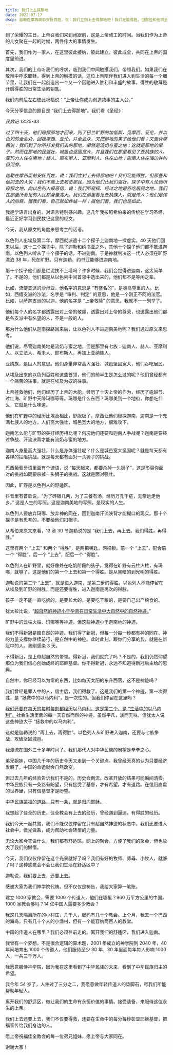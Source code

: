 ```yaml
---
title: 我们上去得那地
date: 2022-07-17
dscp: 迦勒在摩西面前安抚百姓，说：我们立刻上去得那地吧！我们足能得胜。但那些和他同去的人说：我们不能上去攻击那民，因为他们比我们强壮...我们所窥探、经过之地是吞吃居民之地，我们在那里所看见的人民都身量高大。我们在那里看见亚衲族人，就是伟人；他们是伟人的后裔。据我们看，自己就如蚱蜢一样；据他们看，我们也是如此。<br/><br/> 民数记 13:30-33
---
```


到了荣耀的主日，上帝召我们来到祂跟前，这是上帝动工的时间。当我们作为上帝的儿女聚在一起的时候，两件伟大的事情发生。

首先，我们作为一家人，在这里彼此接纳，彼此建立，彼此成全，共同在上帝的国度里前进。

其次，我们的上帝听我们的呼求，临到我们中间触摸我们，带领我们。如果我们在敬拜中呼求耶稣，得到上帝的触摸的话，这位上帝陪伴我们进入到生活的每一个细节里，让我们在一起创造出一个又一个因祂进入胜利和丰盛的故事。得胜的敬拜是开启得胜的日常生活的钥匙。

我们向前后左右彼此祝福说：“上帝让你成为创造故事的主人公。”

今天分享信息的题目是 “我们上去得那地”。我们看《圣经》：

*民数记 13:25-33*

*过了四十天，他们窥探那地才回来，到了巴兰旷野的加低斯，见摩西、亚伦，并以色列的全会众，回报摩西、亚伦，并全会众，又把那地的果子给他们看；又告诉摩西说：我们到了你所打发我们去的那地，果然是流奶与蜜之地；这就是那地的果子。然而住那地的民强壮，城邑也坚固宽大，并且我们在那里看见了亚衲族的人。亚玛力人住在南地；赫人、耶布斯人、亚摩利人、住在山地；迦南人住在海边并约但河旁。*

*迦勒在摩西面前安抚百姓，说：我们立刻上去得那地吧！我们足能得胜。但那些和他同去的人说：我们不能上去攻击那民，因为他们比我们强壮。探子中有人论到所窥探之地，向以色列人报恶信，说：我们所窥探、经过之地是吞吃居民之地，我们在那里所看见的人民都身量高大。我们在那里看见亚衲族人，就是伟人；他们是伟人的后裔。据我们看，自己就如蚱蜢一样；据他们看，我们也是如此。*


我是学语言出身的。对语言特别感兴趣。这几年我按照希伯来的传统在学习圣经，最近正好学习到民数记这里的经文。

今天，我从原文的角度来思考主的话语。

以色列人出埃及第二年，摩西就派遣十二个探子上迦南地一探虚实。40 天他们回来以后，这十二个探子中，除了迦勒和约书亚之外，其他十个探子他们都不敢进迦南。以色列人听从了十个探子的话，不进迦南。于是神就判决这一代人必须在旷野漂泊 38 年，死在旷野。只有迦勒、约书亚能够进迦南地。

那十个探子他们都是烂泥扶不上墙吗？许多时候，我们会觉得进迦南，这太简单了。不是的，他们都是从以色列中间首领中选出来的，他们都不是等闲之辈。
	
比如，流便支派的沙母亚，他名字的意思是 “有盛名的”，是德高望重的人。比如，西缅支派的沙法，名字是 “审判、判定” 的意思，他是一个刚正不阿的法官。比如，以萨迦支派的以迦，他的名字是 “上帝救赎” 的意思。我就不一一列举了。

他们每个人的名字都透露出对上帝的敬虔，透露出对上帝的尊荣，也透露出他们都是各支派中有名望的人，不是一般的人。

那为什么他们从迦南探路回来后，让以色列人不进迦南美地呢？我们通过原文来思考。

他们说，尽管迦南美地是流奶与蜜之地，但是那里有七族：迦南人、赫人、亚摩利人、以立法人、希未人、耶布斯人，再加上亚纳族人。

亚纳族，是巨人的意思。他们身量非常高大强壮、城邑坚固宽大，他们吞吃居民。

从埃及出来的以色列百姓和这些首领，他们的前半生是怎么过的呢？他们曾经都有一个痛苦的往事，就是在埃及为奴的往事。

上帝拯救他们，他们经历了上帝的大能，经历了十灾上帝的作为，经历了逾越节、过红海、旷野中天降玛哪等等。玛哪是什么东西？玛哪美到一个地府，你想吃什么，它就是什么味道。

他们在旷野中的经历比埃及相比，舒服极了。摩西让他们窥探迦南，迦南是一个充满七族人的地方，人们高大强壮，城邑宽大的地方，很难攻下。

迦南怎么能与旷野的美好经历相比呢？何况他们还要和迦南人争战呢？迦南是要经过争战、汗流浃背才能有流奶与蜜的地方。

迦南人身量高大强壮，什么是身体强壮呢？什么是城邑宽大坚固呢？就是每天都有各样的拦阻挑战。就是每天都有面对一头狮子的挑战。

巴西葡萄牙语里面有个谚语，说 “每天起来，都要杀掉一头狮子”，这是形容你面对的挑战如同要杀掉一头狮子的挑战。这就是面对强壮。

因此，旷野是以色列人的舒适区。

抖音里有首歌说，“为了碎银几两，为了三餐有汤，经历万孔千疮，无奈远走他乡。” 这是人生的写照。这是迦南美地的写照，是现实的人生。

以色列人要放弃玛哪、放弃神的同在，回到迦南汗流浃背才能糊口的现实。那十个探子是有思考的，不要给他们扣帽子。

从希伯来原文来看，13 章 30 节迦勒说的是 “我们上去，再上去。我们得胜，再得胜。”

这里有两个 “上去” 和两个 “得胜”，是两把钥匙，两把锁。前一个 “上去”，配合前一个 “得胜”。后一个 “上去”，配后一个 “得胜”。

以色列人在旷野里，就好像处在吃奶阶段的孩子。觉得在旷野有云柱火柱，有玛哪，就够了。这是他们的第一个上去和第一个得胜。是从黑暗的到光明的得胜。

迦勒说的第二个 “上去”，就是进入迦南，是第二步的得胜。以色列人不能停留在从埃及到旷野的得胜，而是还要得胜，进入迦南是再次的得胜。

孩子一定不能一直吃奶的，是要长大的，是要吃干粮的，是要自己出产粮食的。

犹太拉比说，“<u>超自然的神迹小于孕育在日常生活中大自然中的自然神迹。</u>”

旷野中的云柱火柱、玛哪等等神迹，但这些神迹小于迦南地的神迹。

我们不得新冠是超自然的神迹。我们得了新冠，但每一分每一秒都有神的同在、神的力量支撑你继续前行，是自然中的神迹。此时此刻，跟你们分享的我，就是在新冠中的人。我刚感染 3 天。

不得新冠，是上帝超自然的带领。得新冠，我们就完了吗？不是的，我们仍然仰望那位为我们信心创始成终的耶稣基督。你不得新冠，永远不知道得新冠后主给的恩典。

自然中，你已经习以为常的东西，比如每天太阳的东升西落，这不是神迹吗？

我们曾经是罪人中的人，信主后，我们得救了。这是我们的第一个神迹，第一次得胜，是 “拯救中的以马内利”，是一次性的。但我们停留在这里吗？

<u>我们还要在每天的每时每刻都经历以马内利。这是第二个，是 “生活中的以马内利”。</u>社会生活里面的每一天自然而然的神迹，虽然平凡，淡而无味，但犹太人说这些神迹大于 “拯救中的以马内利”。

这就是迦勒说的 “再上去，再得胜”。以色列人从旷野进入迦南，还要与七族争战，攻破坚固城邑。

我漂流在国外三十多年时间了。我们那代人对中华民族的盼望是拳拳之心。

弟兄姐妹，中国几千年的历史今天又走到一个关键点。我曾经天真的认为只要经济发展了，中国的命运就会自然改变。

但过去几年的经验告诉我们不是的。历史会倒流。改革开放的结果可能瞬间清零。中华民族只有一条路有盼望，只有接受了基督，才有希望，才有道路。在信用崩盘的世界里，只有信基督才是盼望。

<u>中华民族蒙福的道路，只有一条，就是归向耶稣。</u>

我想起了佳全的历史，佳全教会有上去的经历，曾经遇到逼迫，有得胜的经历。

我们今天一起共勉，我们不能仅仅停留在只有超自然神迹的状态中。我们还要进入社会中，做光做盐，成为帮助社会转型的力量。

无论大家今天做什么，我们都有舒适区。网上的聚会，方便了我们的聚会，但也放大了我们的懒惰。

今天，我们仅仅停留在这个光景就好了吗？我们有好的牧师、师母、小牧人，就够了吗？这种感觉会不会让我们生活在舒适区中？

迦勒说，我们要上去，还要上去。

感谢大家为我们神学院代祷。但不仅仅是祷告，我给大家算一笔账。

建立 1000 家教会，需要 1000 个传道人，他们在哪里？960 万平方公里的中国，1000 家教会够吗？14 亿中国人需要多少教会？

我这几天隔离所在的小村庄，几千人，起码有几十个教会。上个月，我去一个巴西的海岛，只有几十个人的小渔村，但有一个能容纳两百人的教堂。

中国的传道人在哪里？我们必须往前走的。离开我们的舒适区，我们进入迦南。

我曾有一个梦想，不是很合逻辑的算术题，2001 年成立的神学院到 2040 年，40 年间培育出 1000 个传道人，他们服侍至少 30 年，30 年里面每年每人影响 1000 人，一共三千万人。

我愿意服侍神学院，因为我在这里看到了中华民族的未来，看到了中华民族归主的希望。

我今年 54 岁了，人生过了三分之二，我愿意做年轻传道人的垫脚石，尽我们所能帮助年轻人。

离开我们的舒适区，做让我们的生命有永恒价值的事情。接受装备，来服侍这位永生的上帝。

我们上去还要上去，我们不仅要得救，还要在生命中的每分每秒彰显耶稣基督，把福音传给我们身边的人。

愿上帝祝福佳全教会的每一位弟兄姐妹，愿上帝与大家同在。

谢谢大家！